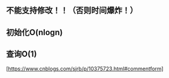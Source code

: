 ## 不能支持修改！！（否则时间爆炸！）

## 初始化O(nlogn)

## 查询O(1)

[https://www.cnblogs.com/sjrb/p/10375723.html#commentform]
